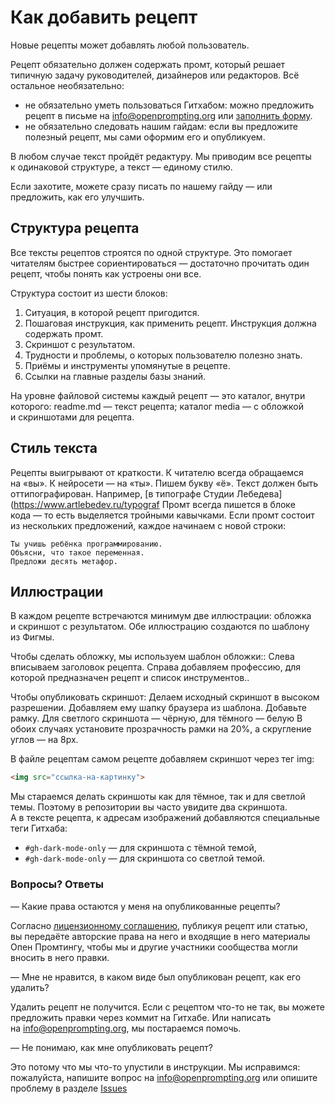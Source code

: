 # Как добавить рецепт

Новые рецепты может добавлять любой пользователь.

Рецепт обязательно должен содержать промт, который решает типичную задачу руководителей, дизайнеров или редакторов. Всё остальное необязательно:
* не&nbsp;обязательно уметь пользоваться Гитхабом: можно предложить рецепт в&nbsp;письме на&nbsp;info@openprompting.org или [заполнить форму](https://github.com/Open-Prompting/Knowledge-Base/issues/new?assignees=octocat&labels=%D0%9D%D0%BE%D0%B2%D1%8B%D0%B9+%D1%80%D0%B5%D1%86%D0%B5%D0%BF%D1%82&projects=&template=form-recipe.yml&title=%5B%D0%9D%D0%BE%D0%B2%D1%8B%D0%B9+%D1%80%D0%B5%D1%86%D0%B5%D0%BF%D1%82%5D%3A). 
* не&nbsp;обязательно следовать нашим гайдам: если вы&nbsp;предложите полезный рецепт, мы&nbsp;сами оформим его и&nbsp;опубликуем. 

В&nbsp;любом случае текст пройдёт редактуру. Мы&nbsp;приводим все рецепты к&nbsp;одинаковой структуре, а&nbsp;текст&nbsp;&mdash; единому стилю.

Если захотите, можете сразу писать по&nbsp;нашему гайду&nbsp;&mdash; или предложить, как его улучшить. 

## Структура рецепта
Все тексты рецептов строятся по&nbsp;одной структуре. Это помогает читателям быстрее сориентироваться&nbsp;&mdash; достаточно прочитать один рецепт, чтобы понять как устроены они все.

Структура состоит из&nbsp;шести блоков:
1. Ситуация, в&nbsp;которой рецепт пригодится.
2. Пошаговая инструкция, как применить рецепт. Инструкция должна содержать промт.
3. Скриншот с&nbsp;результатом.
4. Трудности и&nbsp;проблемы, о&nbsp;которых пользователю полезно знать.
5. Приёмы и&nbsp;инструменты упомянутые в&nbsp;рецепте.
6. Ссылки на&nbsp;главные разделы базы знаний.


На&nbsp;уровне файловой системы каждый рецепт&nbsp;&mdash; это каталог, внутри которого:
readme.md&nbsp;&mdash; текст рецепта;
каталог media&nbsp;&mdash; с&nbsp;обложкой и&nbsp;скриншотами для рецепта.


## Стиль текста
Рецепты выигрывают от&nbsp;краткости.
К&nbsp;читателю всегда обращаемся на&nbsp;&laquo;вы&raquo;. К&nbsp;нейросети&nbsp;&mdash; на&nbsp;&laquo;ты&raquo;.
Пишем букву &laquo;ё&raquo;.
Текст должен быть оттипографирован. Например, [в&nbsp;типографе Студии Лебедева](https://www.artlebedev.ru/typograf
Промт всегда пишется в&nbsp;блоке кода&nbsp;&mdash; то&nbsp;есть выделяется тройными кавычками. Если промт состоит из&nbsp;нескольких предложений, каждое начинаем с&nbsp;новой строки:

```
Ты учишь ребёнка программированию.
Объясни, что такое переменная.
Предложи десять метафор.
```

## Иллюстрации
В&nbsp;каждом рецепте встречаются минимум две иллюстрации: обложка и&nbsp;скриншот с&nbsp;результатом. Обе иллюстрацию создаются по&nbsp;шаблону из&nbsp;Фигмы.

Чтобы сделать обложку, мы&nbsp;используем шаблон обложки::
Слева вписываем заголовок рецепта.
Справа добавляем профессию, для которой предназначен рецепт и&nbsp;список инструментов..

Чтобы опубликовать скриншот:
Делаем исходный скриншот в&nbsp;высоком разрешении.
Добавляем ему шапку браузера из&nbsp;шаблона.
Добавьте рамку. Для светлого скриншота&nbsp;&mdash; чёрную, для тёмного&nbsp;&mdash; белую&nbsp;В обоих случаях установите прозрачность рамки на&nbsp;20%, а&nbsp;скругление углов&nbsp;&mdash; на&nbsp;8px.

В&nbsp;файле рецептам самом рецепте добавляем скриншот через тег img:
```html
<img src="ссылка-на-картинку">
```

Мы&nbsp;стараемся делать скриншоты как для тёмное, так и&nbsp;для светлой темы. Поэтому в&nbsp;репозитории вы&nbsp;часто увидите два скриншота. А&nbsp;в&nbsp;тексте рецепта, к&nbsp;адресам изображений добавляются специальные теги Гитхаба:
* `#gh-dark-mode-only` &mdash; для скриншота с&nbsp;тёмной темой,
* `#gh-dark-mode-only` &mdash; для скриншота со&nbsp;светлой темой.


### Вопросы? Ответы

&mdash;&nbsp;Какие права остаются у&nbsp;меня на&nbsp;опубликованные рецепты?

Согласно [лицензионному соглашению](https://github.com/Open-Prompting/Knowledge-Base/blob/main/licence.md), публикуя рецепт или статью, вы&nbsp;передаёте авторские права на&nbsp;него и&nbsp;входящие в&nbsp;него материалы Опен Промтингу, чтобы мы&nbsp;и&nbsp;другие участники сообщества могли вносить в&nbsp;него правки.

&mdash;&nbsp;Мне не&nbsp;нравится, в&nbsp;каком виде был опубликован рецепт, как его удалить?

Удалить рецепт не&nbsp;получится. Если с&nbsp;рецептом что-то не&nbsp;так, вы&nbsp;можете предложить правки через коммит на&nbsp;Гитхабе. Или написать на&nbsp;info@openprompting.org, мы&nbsp;постараемся помочь.

&mdash;&nbsp;Не&nbsp;понимаю, как мне опубликовать рецепт?

Это потому что мы&nbsp;что-то упустили в&nbsp;инструкции. Мы&nbsp;исправимся: пожалуйста, напишите вопрос на&nbsp;info@openprompting.org или опишите проблему в&nbsp;разделе [Issues](https://github.com/Open-Prompting/Open-Prompting/issues)
